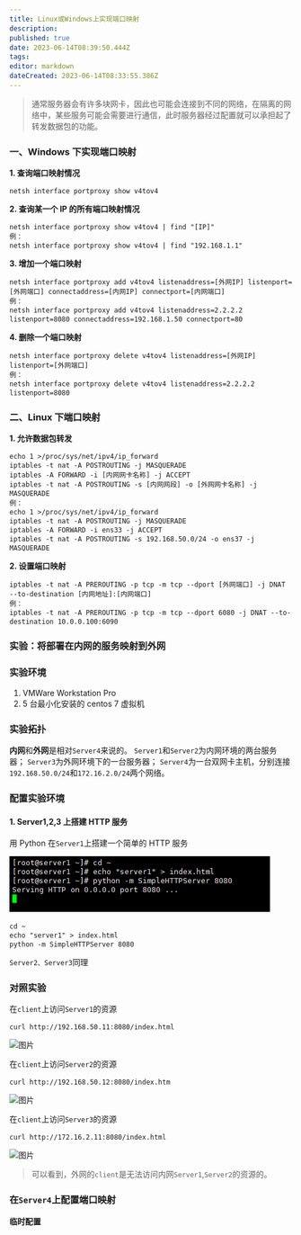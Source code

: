 ```yaml
---
title: Linux或Windows上实现端口映射
description: 
published: true
date: 2023-06-14T08:39:50.444Z
tags: 
editor: markdown
dateCreated: 2023-06-14T08:33:55.386Z
---
```


> 通常服务器会有许多块网卡，因此也可能会连接到不同的网络，在隔离的网络中，某些服务可能会需要进行通信，此时服务器经过配置就可以承担起了转发数据包的功能。

### 一、Windows 下实现端口映射

**1. 查询端口映射情况**

```
netsh interface portproxy show v4tov4
```

**2. 查询某一个 IP 的所有端口映射情况**

```
netsh interface portproxy show v4tov4 | find "[IP]"
例：
netsh interface portproxy show v4tov4 | find "192.168.1.1"
```

**3. 增加一个端口映射**

```
netsh interface portproxy add v4tov4 listenaddress=[外网IP] listenport=[外网端口] connectaddress=[内网IP] connectport=[内网端口]
例：
netsh interface portproxy add v4tov4 listenaddress=2.2.2.2 listenport=8080 connectaddress=192.168.1.50 connectport=80
```

**4. 删除一个端口映射**

```
netsh interface portproxy delete v4tov4 listenaddress=[外网IP] listenport=[外网端口]
例：
netsh interface portproxy delete v4tov4 listenaddress=2.2.2.2 listenport=8080
```

### 二、Linux 下端口映射

**1. 允许数据包转发**

```
echo 1 >/proc/sys/net/ipv4/ip_forward
iptables -t nat -A POSTROUTING -j MASQUERADE
iptables -A FORWARD -i [内网网卡名称] -j ACCEPT
iptables -t nat -A POSTROUTING -s [内网网段] -o [外网网卡名称] -j MASQUERADE
例：
echo 1 >/proc/sys/net/ipv4/ip_forward
iptables -t nat -A POSTROUTING -j MASQUERADE
iptables -A FORWARD -i ens33 -j ACCEPT
iptables -t nat -A POSTROUTING -s 192.168.50.0/24 -o ens37 -j MASQUERADE
```

**2. 设置端口映射**

```
iptables -t nat -A PREROUTING -p tcp -m tcp --dport [外网端口] -j DNAT --to-destination [内网地址]:[内网端口]
例：
iptables -t nat -A PREROUTING -p tcp -m tcp --dport 6080 -j DNAT --to-destination 10.0.0.100:6090
```

### 实验：将部署在内网的服务映射到外网

### 实验环境

1. VMWare Workstation Pro
2. 5 台最小化安装的 centos 7 虚拟机

### 实验拓扑

**内网**和**外网**是相对`Server4`来说的。
`Server1`和`Server2`为内网环境的两台服务器；
`Server3`为外网环境下的一台服务器；
`Server4`为一台双网卡主机，分别连接`192.168.50.0/24`和`172.16.2.0/24`两个网络。

### 配置实验环境

#### 1. Server1,2,3 上搭建 HTTP 服务

用 Python 在`Server1`上搭建一个简单的 HTTP 服务

![2023-6-14_95539.png](/2023-6-14_95539.png)

```
cd ~
echo "server1" > index.html
python -m SimpleHTTPServer 8080
```

`Server2、Server3`同理

### 对照实验

在`client`上访问`Server1`的资源

```
curl http://192.168.50.11:8080/index.html
```

![图片](https://mmbiz.qpic.cn/mmbiz_png/9aPYe0E1fb0OtXb4EYicMSkhMSkMlibiaBZXlGrqqS19zRWXt59A5oI3VibOOINbviaZr35yFD3OgHpdTcjlPfK4m0A/640?wx_fmt=png&wxfrom=5&wx_lazy=1&wx_co=1)

在`client`上访问`Server2`的资源

```
curl http://192.168.50.12:8080/index.htm
```

![图片](https://mmbiz.qpic.cn/mmbiz_png/9aPYe0E1fb0OtXb4EYicMSkhMSkMlibiaBZ9rpqNXjkRkAgWfEIpoPll0OHqNUwyhTa3nx2WIZxaK2YwxCYN0FsKg/640?wx_fmt=png&wxfrom=5&wx_lazy=1&wx_co=1)

在`client`上访问`Server3`的资源

```
curl http://172.16.2.11:8080/index.html
```

![图片](https://mmbiz.qpic.cn/mmbiz_png/9aPYe0E1fb0OtXb4EYicMSkhMSkMlibiaBZhaZh8GlYGY5wpp5ic4Yj9MdG9AqF8TSbI3aB05r4euZN5R8CgFKBZgg/640?wx_fmt=png&wxfrom=5&wx_lazy=1&wx_co=1)

> 可以看到，外网的`client`是无法访问内网`Server1`,`Server2`的资源的。

### **在**`Server4`**上配置端口映射**

**临时配置**


